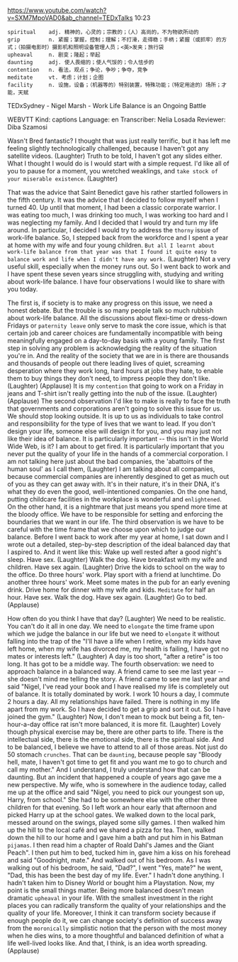 https://www.youtube.com/watch?v=SXM7MpoVAD0&ab_channel=TEDxTalks
10:23
```
spiritual    adj. 精神的，心灵的；宗教的；（人）高尚的，不为物欲所动的
grip         n. 紧握；掌握，控制；理解；不打滑，走得稳；手柄；紧握（或抓牢）的方式；（拍摄电影时）摄影机和照明设备管理人员；<英>发夹；旅行袋
upheaval     n. 剧变；隆起；举起  
daunting     adj. 使人畏缩的；使人气馁的；令人怯步的
contention   n. 看法，观点；争论，争吵；争夺，竞争
meditate     vt. 考虑；计划；企图
facility     n. 设施，设备；（机器等的）特别装置，特殊功能；（特定用途的）场所；才能，天赋  
```

TEDxSydney - Nigel Marsh - Work Life Balance is an Ongoing Battle

WEBVTT Kind: captions Language: en Transcriber: Nelia Losada Reviewer: Diba Szamosi 

Wasn't Bred fantastic? I thought that was just really terrific, but it has left me feeling slightly technologically challenged, because I haven't got any satellite videos. (Laughter) Truth to be told, I haven't got any slides either. What I thought I would do is I would start with a simple request. I'd like all of you to pause for a moment, you wretched weaklings, and `take stock of your miserable existence`. (Laughter) 

That was the advice that Saint Benedict gave his rather startled followers in the fifth century. It was the advice that I decided to follow myself when I turned 40. Up until that moment, I had been a classic corporate warrior. I was eating too much, I was drinking too much, I was working too hard and I was neglecting my family. And I decided that I would try and turn my life around. In particular, I decided I would try to address the `thorny` issue of work-life balance. So, I stepped back from the workforce and I spent a year at home with my wife and four young children. `But all I learnt about work-life balance from that year was that I found it quite easy to balance work and life when I didn't have any work.` (Laughter) Not a very useful skill, especially when the money runs out. So I went back to work and I have spent these seven years since struggling with, studying and writing about work-life balance. I have four observations I would like to share with you today. 

The first is, if society is to make any progress on this issue, we need a honest debate. But the trouble is so many people talk so much rubbish about work-life balance. All the discussions about flexi-time or dress-down Fridays or `paternity leave` only serve to mask the core issue, which is that certain job and career choices are fundamentally incompatible with being meaningfully engaged on a day-to-day basis with a young family. The first step in solving any problem is acknowledging the reality of the situation you're in. And the reality of the society that we are in is there are thousands and thousands of people out there leading lives of quiet, screaming desperation where they work long, hard hours at jobs they hate, to enable them to buy things they don't need, to impress people they don't like. (Laughter) (Applause) It is my `contention` that going to work on a Friday in jeans and T-shirt isn't really getting into the nub of the issue. (Laughter) (Applause) The second observation I'd like to make is really to face the truth that governments and corporations aren't going to solve this issue for us. We should stop looking outside. It is up to us as individuals to take control and responsibility for the type of lives that we want to lead. If you don't design your life, someone else will design it for you, and you may just not like their idea of balance. It is particularly important -- this isn't in the World Wide Web, is it? I am about to get fired. It is particularly important that you never put the quality of your life in the hands of a commercial corporation. I am not talking here just about the bad companies, the 'abattoirs of the human soul' as I call them, (Laughter) I am talking about all companies, because commercial companies are inherently desgined to get as much out of you as they can get away with. It's in their nature, it's in their DNA, it's what they do even the good, well-intentioned companies. On the one hand, putting childcare facilities in the workplace is wonderful and `enlightened`. On the other hand, it is a nightmare that just means you spend more time at the bloody office. We have to be responsible for setting and enforcing the boundaries that we want in our life. The third observation is we have to be careful with the time frame that we choose upon which to judge our balance. Before I went back to work after my year at home, I sat down and I wrote out a detailed, step-by-step description of the ideal balanced day that I aspired to. And it went like this: Wake up well rested after a good night's sleep. Have sex. (Laughter) Walk the dog. Have breakfast with my wife and children. Have sex again. (Laughter) Drive the kids to school on the way to the office. Do three hours' work. Play sport with a friend at lunchtime. Do another three hours' work. Meet some mates in the pub for an early evening drink. Drive home for dinner with my wife and kids. `Meditate` for half an hour. Have sex. Walk the dog. Have sex again. (Laughter) Go to bed. (Applause) 

How often do you think I have that day? (Laughter) We need to be realistic. You can't do it all in one day. We need to `elongate` the time frame upon which we judge the balance in our life but we need to `elongate` it without falling into the trap of the "I'll have a life when I retire, when my kids have left home, when my wife has divorced me, my health is failing, I have got no mates or interests left." (Laughter) A day is too short, "after a retire" is too long. It has got to be a middle way. The fourth observation: we need to approach balance in a balanced way. A friend came to see me last year -- she doesn't mind me telling the story. A friend came to see me last year and said "Nigel, I've read your book and I have realised my life is completely out of balance. It is totally dominated by work. I work 10 hours a day, I commute 2 hours a day. All my relationships have failed. There is nothing in my life apart from my work. So I have decided to get a grip and sort it out. So I have joined the gym." (Laughter) Now, I don't mean to mock but being a fit, ten-hour-a-day office rat isn't more balanced, it is more fit. (Laughter) Lovely though physical exercise may be, there are other parts to life. There is the intellectual side, there is the emotional side, there is the spiritual side. And to be balanced, I believe we have to attend to all of those areas. Not just do 50 stomach `crunches`. That can be `daunting`, because people say "Bloody hell, mate, I haven't got time to get fit and you want me to go to church and call my mother." And I understand, I truly understand how that can be daunting. But an incident that happened a couple of years ago gave me a new perspective. My wife, who is somewhere in the audience today, called me up at the office and said "Nigel, you need to pick our youngest son up, Harry, from school." She had to be somewhere else with the other three children for that evening. So I left work an hour early that afternoon and picked Harry up at the school gates. We walked down to the local park, messed around on the swings, played some silly games. I then walked him up the hill to the local café and we shared a pizza for tea. Then, walked down the hill to our home and I gave him a bath and put him in his Batman `pijamas`. I then read him a chapter of Roald Dahl's James and the Giant Peach". I then put him to bed, tucked him in, gave him a kiss on his forehead and said "Goodnight, mate." And walked out of his bedroom. As I was walking out of his bedroom, he said, "Dad?", I went "Yes, mate?" he went, "Dad, this has been the best day of my life. Ever." I hadn't done anything. I hadn't taken him to Disney World or bought him a Playstation. Now, my point is the small things matter. Being more balanced doesn't mean dramatic `upheaval` in your life. With the smallest investment in the right places you can radically transform the quality of your relationships and the quality of your life. Moreover, I think it can transform society because if enough people do it, we can change society's definition of success away from the `moronically` simplistic notion that the person with the most money when he dies wins, to a more thoughtful and balanced definition of what a life well-lived looks like. And that, I think, is an idea worth spreading. (Applause) 